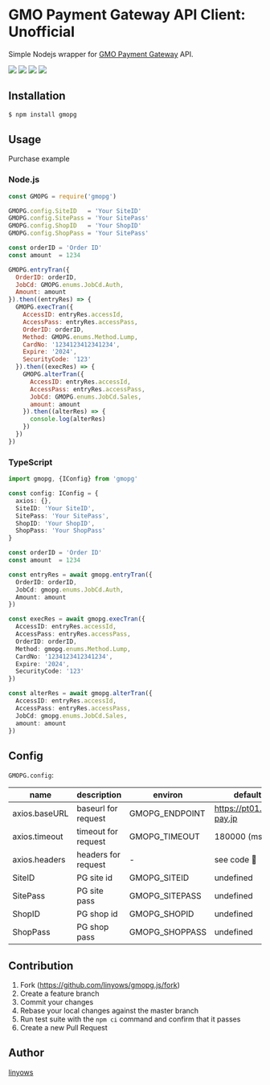 GMO Payment Gateway API Client: Unofficial
==========================================

Simple Nodejs wrapper for [GMO Payment Gateway][gmopg] API.

<a href="https://www.npmjs.com/package/gmopg" title="npm"><img src="http://img.shields.io/npm/v/gmopg.svg?style=flat-square"></a>
<a href="https://travis-ci.org/linyows/gmopg.js" title="travis"><img src="https://img.shields.io/travis/linyows/gmopg.js.svg?style=flat-square"></a>
<a href="https://coveralls.io/github/linyows/gmopg.js" title="coveralls"><img src="https://img.shields.io/coveralls/linyows/gmopg.js.svg?style=flat-square"></a>
<a href="https://github.com/linyows/gmopg.js/blob/master/MIT-LICENSE" title="MIT License"><img src="https://img.shields.io/badge/license-MIT-blue.svg?style=flat-square"></a>

[gmopg]: https://www.gmo-pg.com/

Installation
------------

```sh
$ npm install gmopg
```

Usage
-----

Purchase example

### Node.js

```js
const GMOPG = require('gmopg')

GMOPG.config.SiteID   = 'Your SiteID'
GMOPG.config.SitePass = 'Your SitePass'
GMOPG.config.ShopID   = 'Your ShopID'
GMOPG.config.ShopPass = 'Your SitePass'

const orderID = 'Order ID'
const amount  = 1234

GMOPG.entryTran({
  OrderID: orderID,
  JobCd: GMOPG.enums.JobCd.Auth,
  Amount: amount
}).then((entryRes) => {
  GMOPG.execTran({
    AccessID: entryRes.accessId,
    AccessPass: entryRes.accessPass,
    OrderID: orderID,
    Method: GMOPG.enums.Method.Lump,
    CardNo: '1234123412341234',
    Expire: '2024',
    SecurityCode: '123'
  }).then((execRes) => {
    GMOPG.alterTran({
      AccessID: entryRes.accessId,
      AccessPass: entryRes.accessPass,
      JobCd: GMOPG.enums.JobCd.Sales,
      amount: amount
    }).then((alterRes) => {
      console.log(alterRes)
    })
  })
})
```

### TypeScript

```ts
import gmopg, {IConfig} from 'gmopg'

const config: IConfig = {
  axios: {},
  SiteID: 'Your SiteID',
  SitePass: 'Your SitePass',
  ShopID: 'Your ShopID',
  ShopPass: 'Your ShopPass'
}

const orderID = 'Order ID'
const amount  = 1234

const entryRes = await gmopg.entryTran({
  OrderID: orderID,
  JobCd: gmopg.enums.JobCd.Auth,
  Amount: amount
})

const execRes = await gmopg.execTran({
  AccessID: entryRes.accessId,
  AccessPass: entryRes.accessPass,
  OrderID: orderID,
  Method: gmopg.enums.Method.Lump,
  CardNo: '1234123412341234',
  Expire: '2024',
  SecurityCode: '123'
})

const alterRes = await gmopg.alterTran({
  AccessID: entryRes.accessId,
  AccessPass: entryRes.accessPass,
  JobCd: gmopg.enums.JobCd.Sales,
  amount: amount
})
```

Config
------

`GMOPG.config`:

name          | description         | environ        | default
---           | ---                 | ---            | ---
axios.baseURL | baseurl for request | GMOPG_ENDPOINT | https://pt01.mul-pay.jp
axios.timeout | timeout for request | GMOPG_TIMEOUT  | 180000 (ms)
axios.headers | headers for request | -              | see code :eyes:
SiteID        | PG site id          | GMOPG_SITEID   | undefined
SitePass      | PG site pass        | GMOPG_SITEPASS | undefined
ShopID        | PG shop id          | GMOPG_SHOPID   | undefined
ShopPass      | PG shop pass        | GMOPG_SHOPPASS | undefined

Contribution
------------

1. Fork (https://github.com/linyows/gmopg.js/fork)
1. Create a feature branch
1. Commit your changes
1. Rebase your local changes against the master branch
1. Run test suite with the `npm ci` command and confirm that it passes
1. Create a new Pull Request

Author
------

[linyows](https://github.com/linyows)
